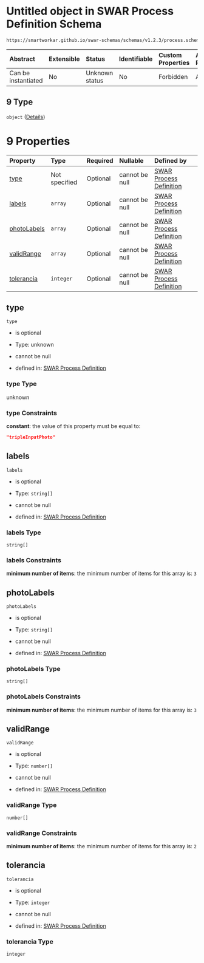 # Untitled object in SWAR Process Definition Schema

```txt
https://smartworkar.github.io/swar-schemas/schemas/v1.2.3/process.schema.json#/properties/activities/patternProperties/^[A-Za-z0-9_]+$/properties/instructions/patternProperties/^[A-Za-z0-9_]+$/properties/implementation/oneOf/9
```



| Abstract            | Extensible | Status         | Identifiable | Custom Properties | Additional Properties | Access Restrictions | Defined In                                                                 |
| :------------------ | :--------- | :------------- | :----------- | :---------------- | :-------------------- | :------------------ | :------------------------------------------------------------------------- |
| Can be instantiated | No         | Unknown status | No           | Forbidden         | Allowed               | none                | [process.schema.json\*](../out/process.schema.json "open original schema") |

## 9 Type

`object` ([Details](process-properties-activities-patternproperties-a-za-z0-9_-properties-instructions-patternproperties-a-za-z0-9_-properties-implementation-oneof-9.md))

# 9 Properties

| Property                    | Type          | Required | Nullable       | Defined by                                                                                                                                                                                                                                                                                                                                                                                                                                                           |
| :-------------------------- | :------------ | :------- | :------------- | :------------------------------------------------------------------------------------------------------------------------------------------------------------------------------------------------------------------------------------------------------------------------------------------------------------------------------------------------------------------------------------------------------------------------------------------------------------------- |
| [type](#type)               | Not specified | Optional | cannot be null | [SWAR Process Definition](process-properties-activities-patternproperties-a-za-z0-9_-properties-instructions-patternproperties-a-za-z0-9_-properties-implementation-oneof-9-properties-type.md "https://smartworkar.github.io/swar-schemas/schemas/v1.2.3/process.schema.json#/properties/activities/patternProperties/^\[A-Za-z0-9_]+$/properties/instructions/patternProperties/^\[A-Za-z0-9_]+$/properties/implementation/oneOf/9/properties/type")               |
| [labels](#labels)           | `array`       | Optional | cannot be null | [SWAR Process Definition](process-properties-activities-patternproperties-a-za-z0-9_-properties-instructions-patternproperties-a-za-z0-9_-properties-implementation-oneof-9-properties-labels.md "https://smartworkar.github.io/swar-schemas/schemas/v1.2.3/process.schema.json#/properties/activities/patternProperties/^\[A-Za-z0-9_]+$/properties/instructions/patternProperties/^\[A-Za-z0-9_]+$/properties/implementation/oneOf/9/properties/labels")           |
| [photoLabels](#photolabels) | `array`       | Optional | cannot be null | [SWAR Process Definition](process-properties-activities-patternproperties-a-za-z0-9_-properties-instructions-patternproperties-a-za-z0-9_-properties-implementation-oneof-9-properties-photolabels.md "https://smartworkar.github.io/swar-schemas/schemas/v1.2.3/process.schema.json#/properties/activities/patternProperties/^\[A-Za-z0-9_]+$/properties/instructions/patternProperties/^\[A-Za-z0-9_]+$/properties/implementation/oneOf/9/properties/photoLabels") |
| [validRange](#validrange)   | `array`       | Optional | cannot be null | [SWAR Process Definition](process-properties-activities-patternproperties-a-za-z0-9_-properties-instructions-patternproperties-a-za-z0-9_-properties-implementation-oneof-9-properties-validrange.md "https://smartworkar.github.io/swar-schemas/schemas/v1.2.3/process.schema.json#/properties/activities/patternProperties/^\[A-Za-z0-9_]+$/properties/instructions/patternProperties/^\[A-Za-z0-9_]+$/properties/implementation/oneOf/9/properties/validRange")   |
| [tolerancia](#tolerancia)   | `integer`     | Optional | cannot be null | [SWAR Process Definition](process-properties-activities-patternproperties-a-za-z0-9_-properties-instructions-patternproperties-a-za-z0-9_-properties-implementation-oneof-9-properties-tolerancia.md "https://smartworkar.github.io/swar-schemas/schemas/v1.2.3/process.schema.json#/properties/activities/patternProperties/^\[A-Za-z0-9_]+$/properties/instructions/patternProperties/^\[A-Za-z0-9_]+$/properties/implementation/oneOf/9/properties/tolerancia")   |

## type



`type`

* is optional

* Type: unknown

* cannot be null

* defined in: [SWAR Process Definition](process-properties-activities-patternproperties-a-za-z0-9_-properties-instructions-patternproperties-a-za-z0-9_-properties-implementation-oneof-9-properties-type.md "https://smartworkar.github.io/swar-schemas/schemas/v1.2.3/process.schema.json#/properties/activities/patternProperties/^\[A-Za-z0-9_]+$/properties/instructions/patternProperties/^\[A-Za-z0-9_]+$/properties/implementation/oneOf/9/properties/type")

### type Type

unknown

### type Constraints

**constant**: the value of this property must be equal to:

```json
"tripleInputPhoto"
```

## labels



`labels`

* is optional

* Type: `string[]`

* cannot be null

* defined in: [SWAR Process Definition](process-properties-activities-patternproperties-a-za-z0-9_-properties-instructions-patternproperties-a-za-z0-9_-properties-implementation-oneof-9-properties-labels.md "https://smartworkar.github.io/swar-schemas/schemas/v1.2.3/process.schema.json#/properties/activities/patternProperties/^\[A-Za-z0-9_]+$/properties/instructions/patternProperties/^\[A-Za-z0-9_]+$/properties/implementation/oneOf/9/properties/labels")

### labels Type

`string[]`

### labels Constraints

**minimum number of items**: the minimum number of items for this array is: `3`

## photoLabels



`photoLabels`

* is optional

* Type: `string[]`

* cannot be null

* defined in: [SWAR Process Definition](process-properties-activities-patternproperties-a-za-z0-9_-properties-instructions-patternproperties-a-za-z0-9_-properties-implementation-oneof-9-properties-photolabels.md "https://smartworkar.github.io/swar-schemas/schemas/v1.2.3/process.schema.json#/properties/activities/patternProperties/^\[A-Za-z0-9_]+$/properties/instructions/patternProperties/^\[A-Za-z0-9_]+$/properties/implementation/oneOf/9/properties/photoLabels")

### photoLabels Type

`string[]`

### photoLabels Constraints

**minimum number of items**: the minimum number of items for this array is: `3`

## validRange



`validRange`

* is optional

* Type: `number[]`

* cannot be null

* defined in: [SWAR Process Definition](process-properties-activities-patternproperties-a-za-z0-9_-properties-instructions-patternproperties-a-za-z0-9_-properties-implementation-oneof-9-properties-validrange.md "https://smartworkar.github.io/swar-schemas/schemas/v1.2.3/process.schema.json#/properties/activities/patternProperties/^\[A-Za-z0-9_]+$/properties/instructions/patternProperties/^\[A-Za-z0-9_]+$/properties/implementation/oneOf/9/properties/validRange")

### validRange Type

`number[]`

### validRange Constraints

**minimum number of items**: the minimum number of items for this array is: `2`

## tolerancia



`tolerancia`

* is optional

* Type: `integer`

* cannot be null

* defined in: [SWAR Process Definition](process-properties-activities-patternproperties-a-za-z0-9_-properties-instructions-patternproperties-a-za-z0-9_-properties-implementation-oneof-9-properties-tolerancia.md "https://smartworkar.github.io/swar-schemas/schemas/v1.2.3/process.schema.json#/properties/activities/patternProperties/^\[A-Za-z0-9_]+$/properties/instructions/patternProperties/^\[A-Za-z0-9_]+$/properties/implementation/oneOf/9/properties/tolerancia")

### tolerancia Type

`integer`
